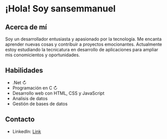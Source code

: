 # ¡Hola! Soy sansemmanuel

## Acerca de mí
Soy un desarrollador entusiasta y apasionado por la tecnología. Me encanta aprender nuevas cosas y contribuir a proyectos emocionantes.
Actualmente estoy estudiando la tecnicatura en desarrollo de aplicaciones para ampliar mis conomicientos y oportunidades.

## Habilidades
- .Net ↻
- Programación en C ↻
- Desarrollo web con HTML, CSS y JavaScript
- Analisis de datos
- Gestión de bases de datos


## Contacto
- LinkedIn: [Link](https://www.linkedin.com/in/emmanuel-sansberro/)


